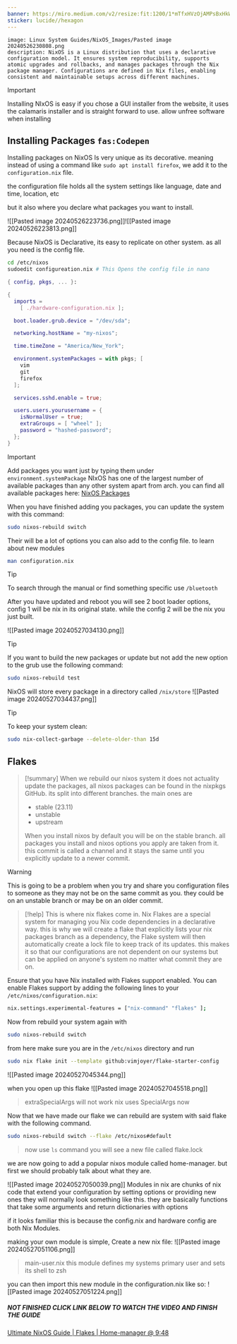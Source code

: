 ```yaml
---
banner: https://miro.medium.com/v2/resize:fit:1200/1*mTfxHVzOjAMPsBxHkWqbyQ.jpeg
sticker: lucide//hexagon
---
```

```avatar
image: Linux System Guides/NixOS_Images/Pasted image 20240526230808.png
description: NixOS is a Linux distribution that uses a declarative configuration model. It ensures system reproducibility, supports atomic upgrades and rollbacks, and manages packages through the Nix package manager. Configurations are defined in Nix files, enabling consistent and maintainable setups across different machines.
```


> [!important]
> Installing NIxOS is easy if you chose a GUI installer from the website, it uses the calamaris installer and is straight forward to use. allow unfree software when installing

## Installing Packages `fas:Codepen`

Installing packages on NixOS Is very unique as its decorative. meaning instead of using a command like `sudo apt install firefox`, we add it to the `configuration.nix` file. 

the configuration file holds all the system settings like language, date and time, location, etc

but it also where you declare what packages you want to install. 

![[Pasted image 20240526223736.png]]![[Pasted image 20240526223813.png]]

Because NixOS is Declarative, its easy to replicate on other system. as all you need is the config file. 

```bash
cd /etc/nixos
sudoedit configureation.nix # This Opens the config file in nano
```
```nix
{ config, pkgs, ... }:

{
  imports =
    [ ./hardware-configuration.nix ];

  boot.loader.grub.device = "/dev/sda";

  networking.hostName = "my-nixos";

  time.timeZone = "America/New_York";

  environment.systemPackages = with pkgs; [
    vim
    git
    firefox
  ];

  services.sshd.enable = true;

  users.users.yourusername = {
    isNormalUser = true;
    extraGroups = [ "wheel" ];
    password = "hashed-password";
  };
}
```

> [!important]
> Add packages you want just by typing them under `environment.systemPackage` NIxOS has one of the largest number of available packages than any other system apart from arch. you can find all available packages here: [NixOS Packages](https://search.nixos.org/packages)
> 
> When you have finished adding you packages, you can update the system with this command:
> ```bash
> sudo nixos-rebuild switch
> ```

Their will be a lot of options you can also add to the config file. to learn about new modules
```bash
man configuration.nix
```

> [!tip]
> To search through the manual or find something specific use `/bluetooth`

After you have updated and reboot you will see 2 boot loader options, config 1 will be nix in its original state. while the config 2 will be the nix you just built.

![[Pasted image 20240527034130.png]]

> [!tip]
> If you want to build the new packages or update but not add the new option to the grub use the following command: 
> ```bash
> sudo nixos-rebuild test
> ```

NixOS will store every package in a directory called `/nix/store`
![[Pasted image 20240527034437.png]]
> [!tip]
> To keep your system clean:
> ```bash
> sudo nix-collect-garbage --delete-older-than 15d
> ```

## Flakes

> [!summary]
> When we rebuild our nixos system  it does not actuality update the packages, all nixos packages can be found in the nixpkgs GitHub.  its split into different branches. the main ones are 
> - stable (23.11) 
> - unstable
> - upstream
> 
> When you install nixos by default you will be on the stable branch. all packages you install and nixos options you apply  are taken from it. this commit is called a channel and it stays the same until you explicitly update to a newer commit. 

> [!warning]
> This is going to be a problem when you try and share you configuration files to someone as they may not be on the same commit as you.  they could be on an unstable branch or may be on an older commit. 

> [!help]
> This is where nix flakes come in. Nix Flakes are a special system for managing you Nix code dependencies in a declarative way. this is why we will create a flake that explicitly lists your nix packages branch as a dependency, the Flake system will then automatically create a lock file to keep track of its updates. this makes it so that our configurations are not dependent on our systems but can be applied on anyone's system no matter what commit they are on. 

Ensure that you have Nix installed with Flakes support enabled. You can enable Flakes support by adding the following lines to your `/etc/nixos/configuration.nix`:
```bash
nix.settings.experimental-features = ["nix-command" "flakes" ];
```

Now from rebuild your system again with 
```bash
sudo nixos-rebuild switch
```

from here make sure you are in the `/etc/nixos` directory and run 
```bash
sudo nix flake init --template github:vimjoyer/flake-starter-config
```
![[Pasted image 20240527045344.png]]

when you open up this flake 
![[Pasted image 20240527045518.png]]
>extraSpecialArgs will not work nix uses SpecialArgs now

Now that we have made our flake we can rebuild are system with said flake with the following command. 
```bash
sudo nixos-rebuild switch --flake /etc/nixos#default
```
> now use `ls` command you will see a new file called flake.lock

we are now going to add a popular nixos module called home-manager. but first we should probably talk about what they are. 

![[Pasted image 20240527050039.png]]
Modules in nix are chunks of nix code that extend your configuration by setting options or providing new ones they will normally look something like this. they are basically functions that take some arguments and return dictionaries with options

if it looks familiar this is because the config.nix and hardware config are both Nix Modules. 

making your own module is simple,  Create a new nix file: 
![[Pasted image 20240527051106.png]]
>main-user.nix 
>this module defines my systems primary user and sets its shell to zsh

you can then import this new module in the configuration.nix like so:
![[Pasted image 20240527051224.png]]

##### NOT FINISHED CLICK LINK BELOW TO WATCH THE VIDEO AND FINISH THE GUIDE
[Ultimate NixOS Guide | Flakes | Home-manager @ 9:48](https://youtu.be/a67Sv4Mbxmc?t=588)

